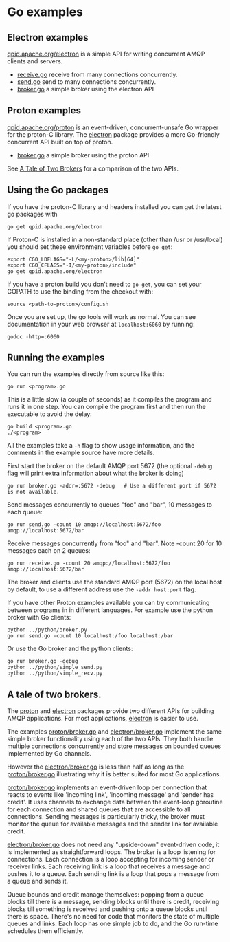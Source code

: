 # Go examples

## Electron examples

[qpid.apache.org/electron](http://godoc.org/qpid.apache.org/electron) is a
simple API for writing concurrent AMQP clients and servers.

- [receive.go](electron/receive.go) receive from many connections concurrently.
- [send.go](electron/send.go) send to many connections concurrently.
- [broker.go](electron/broker.go) a simple broker using the electron API

## Proton examples

[qpid.apache.org/proton](http://godoc.org/qpid.apache.org/proton) is an
event-driven, concurrent-unsafe Go wrapper for the proton-C library. The
[electron](http://godoc.org/qpid.apache.org/electron) package provides a more
Go-friendly concurrent API built on top of proton.

- [broker.go](proton/broker.go) a simple broker using the proton API

See [A Tale of Two Brokers](#a-tale-of-two-brokers) for a comparison of the two APIs.

## Using the Go packages

If you have the proton-C library and headers installed you can get the latest go
packages with

    go get qpid.apache.org/electron

If Proton-C is installed in a non-standard place (other than /usr or /usr/local)
you should set these environment variables before `go get`:

    export CGO_LDFLAGS="-L/<my-proton>/lib[64]"
    export CGO_CFLAGS="-I/<my-proton>/include"
    go get qpid.apache.org/electron

If you have a proton build you don't need to `go get`, you can set your GOPATH
to use the binding from the checkout with:

    source <path-to-proton>/config.sh

Once you are set up, the go tools will work as normal. You can see documentation
in your web browser at `localhost:6060` by running:

    godoc -http=:6060

## Running the examples

You can run the examples directly from source like this:

    go run <program>.go

This is a little slow (a couple of seconds) as it compiles the program and runs it in one step.
You can compile the program first and then run the executable to avoid the delay:

    go build <program>.go
    ./<program>

All the examples take a `-h` flag to show usage information, and the comments in
the example source have more details.

First start the broker on the default AMQP port 5672 (the optional `-debug` flag
will print extra information about what the broker is doing)

    go run broker.go -addr=:5672 -debug   # Use a different port if 5672 is not available.

Send messages concurrently to queues "foo" and "bar", 10 messages to each queue:

    go run send.go -count 10 amqp://localhost:5672/foo amqp://localhost:5672/bar

Receive messages concurrently from "foo" and "bar". Note -count 20 for 10 messages each on 2 queues:

    go run receive.go -count 20 amqp://localhost:5672/foo amqp://localhost:5672/bar

The broker and clients use the standard AMQP port (5672) on the local host by
default, to use a different address use the `-addr host:port` flag.

If you have other Proton examples available you can try communicating between
programs in in different languages. For example use the python broker with Go
clients:

    python ../python/broker.py
    go run send.go -count 10 localhost:/foo localhost:/bar

Or use the Go broker and the python clients:

    go run broker.go -debug
    python ../python/simple_send.py
    python ../python/simple_recv.py


## A tale of two brokers.

The [proton](http://godoc.org/qpid.apache.org/proton) and
[electron](http://godoc.org/qpid.apache.org/electron) packages provide two
different APIs for building AMQP applications. For most applications,
[electron](http://godoc.org/qpid.apache.org/electron) is easier to use.

The examples [proton/broker.go](proton/broker.go) and
[electron/broker.go](electron/broker.go) implement the same simple broker
functionality using each of the two APIs. They both handle multiple connections
concurrently and store messages on bounded queues implemented by Go channels.

However the [electron/broker.go](electron/broker.go) is less than half as long as the
[proton/broker.go](proton/broker.go) illustrating why it is better suited for most Go
applications.

[proton/broker.go](proton/broker.go) implements an event-driven loop per connection that reacts
to events like 'incoming link', 'incoming message' and 'sender has credit'.  It
uses channels to exchange data between the event-loop goroutine for each
connection and shared queues that are accessible to all connections. Sending
messages is particularly tricky, the broker must monitor the queue for available
messages and the sender link for available credit.


[electron/broker.go](electron/broker.go) does not need any "upside-down"
event-driven code, it is implemented as straightforward loops. The broker is a
loop listening for connections. Each connection is a loop accepting for incoming
sender or receiver links. Each receiving link is a loop that receives a message
and pushes it to a queue.  Each sending link is a loop that pops a message from
a queue and sends it.

Queue bounds and credit manage themselves: popping from a queue blocks till
there is a message, sending blocks until there is credit, receiving blocks till
something is received and pushing onto a queue blocks until there is
space. There's no need for code that monitors the state of multiple queues and
links. Each loop has one simple job to do, and the Go run-time schedules them
efficiently.

